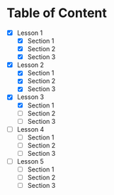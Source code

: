 # Table of Content

- [x] Lesson 1
  - [x] Section 1
  - [x] Section 2
  - [x] Section 3
- [x] Lesson 2
  - [x] Section 1
  - [x] Section 2
  - [x] Section 3
- [x] Lesson 3
  - [x] Section 1
  - [ ] Section 2
  - [ ] Section 3
- [ ] Lesson 4
  - [ ] Section 1
  - [ ] Section 2
  - [ ] Section 3
- [ ] Lesson 5
  - [ ] Section 1
  - [ ] Section 2
  - [ ] Section 3
